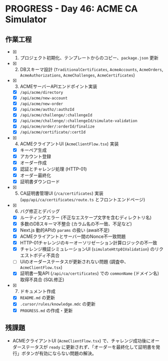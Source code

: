 # PROGRESS - Day 46: ACME CA Simulator

## 作業工程

- [x] 1. プロジェクト初期化、テンプレートからのコピー、`package.json` 更新
- [x] 2. DBスキーマ設計 (`TraditionalCertificates`, `AcmeAccounts`, `AcmeOrders`, `AcmeAuthorizations`, `AcmeChallenges`, `AcmeCertificates`)
- [x] 3. ACMEサーバーAPIエンドポイント実装
    - [x] `/api/acme/directory`
    - [x] `/api/acme/new-account`
    - [x] `/api/acme/new-order`
    - [x] `/api/acme/authz/:authzId`
    - [x] `/api/acme/challenge/:challengeId`
    - [x] `/api/acme/challenge/:challengeId/simulate-validation`
    - [x] `/api/acme/order/:orderId/finalize`
    - [x] `/api/acme/certificate/:certId`
- [x] 4. ACMEクライアントUI (`AcmeClientFlow.tsx`) 実装
    - [x] キーペア生成
    - [x] アカウント登録
    - [x] オーダー作成
    - [x] 認証とチャレンジ処理 (HTTP-01)
    - [x] オーダー最終化
    - [x] 証明書ダウンロード
- [x] 5. CA証明書管理UI (`/ca/certificates`) 実装 (`app/api/ca/certificates/route.ts` とフロントエンドページ)
- [x] 6. バグ修正とデバッグ
    - [x] ルーティングエラー (不正なエスケープ文字を含むディレクトリ名)
    - [x] 多数のDBスキーマ不整合 (カラム名の不一致、不足など)
    - [x] Next.js 動的APIの `params` の扱い (await不足)
    - [x] ACMEクライアントとサーバー間のNonce不一致問題
    - [x] HTTP-01チャレンジのキーオーソリゼーション計算ロジックの不一致
    - [x] チャレンジ検証シミュレーションUI (`simulateHttp01Validation`) のリクエストボディ不具合
    - [ ] UIのオーダーステータスが更新されない問題 (調査中、`AcmeClientFlow.tsx`)
    - [x] 証明書一覧API (`/api/ca/certificates`) での `commonName` (ドメイン名) 取得不具合 (SQL修正)
- [x] 7. ドキュメント作成
    - [x] `README.md` の更新
    - [x] `.cursor/rules/knowledge.mdc` の更新
    - [x] `PROGRESS.md` の作成・更新

## 残課題

- ACMEクライアントUI (`AcmeClientFlow.tsx`) で、チャレンジ成功後にオーダーステータスが `ready` に更新されず、「オーダーを最終化して証明書を発行」ボタンが有効にならない問題の解決。
            